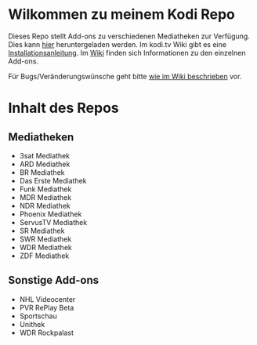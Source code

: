 # Wilkommen zu meinem Kodi Repo

Dieses Repo stellt Add-ons zu verschiedenen Mediatheken zur Verfügung. Dies kann [hier](https://github.com/prof-membrane/repository.membrane/raw/master/repository.membrane.zip) heruntergeladen werden. Im kodi.tv Wiki gibt es eine [Installationsanleitung](http://kodi.wiki/view/HOW-TO:Install_add-ons_from_zip_files). Im [Wiki](https://github.com/prof-membrane/repository.membrane/wiki) finden sich Informationen zu den einzelnen Add-ons. 

Für Bugs/Veränderungswünsche geht bitte [wie im Wiki beschrieben](https://github.com/prof-membrane/repository.membrane/wiki/Wie-Bugs-und-Featurerequests-zu-%C3%BCbermitteln-sind) vor.

# Inhalt des Repos

## Mediatheken
- 3sat Mediathek
- ARD Mediathek
- BR Mediathek
- Das Erste Mediathek
- Funk Mediathek
- MDR Mediathek
- NDR Mediathek
- Phoenix Mediathek
- ServusTV Mediathek
- SR Mediathek
- SWR Mediathek
- WDR Mediathek
- ZDF Mediathek

## Sonstige Add-ons
- NHL Videocenter
- PVR RePlay Beta
- Sportschau
- Unithek
- WDR Rockpalast